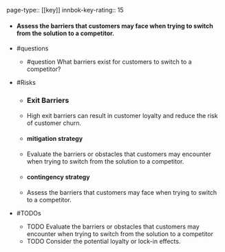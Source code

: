 page-type:: [[key]]
innbok-key-rating:: 15
- #### Assess the barriers that customers may face when trying to switch from the solution to a competitor.
- #questions
  - #question What barriers exist for customers to switch to a competitor?
- #Risks

  - ### Exit Barriers
  - High exit barriers can result in customer loyalty and reduce the risk of customer churn.
  - #### mitigation strategy
  - Evaluate the barriers or obstacles that customers may encounter when trying to switch from the solution to a competitor.
  - #### contingency strategy
  - Assess the barriers that customers may face when trying to switch to a competitor.
- #TODOs
  - TODO Evaluate the barriers or obstacles that customers may encounter when trying to switch from the solution to a competitor
  - TODO  Consider the potential loyalty or lock-in effects.



